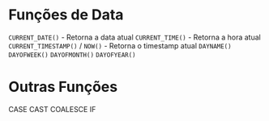 # Funções de Data

`CURRENT_DATE()` - Retorna a data atual
`CURRENT_TIME()` - Retorna a hora atual
`CURRENT_TIMESTAMP()` / `NOW()` - Retorna o timestamp atual
`DAYNAME()`
`DAYOFWEEK()`
`DAYOFMONTH()`
`DAYOFYEAR()`

# Outras Funções
CASE
CAST
COALESCE
IF
<!--stackedit_data:
eyJoaXN0b3J5IjpbNDc3OTY0NTg1XX0=
-->